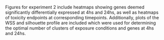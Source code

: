 Figures for experiment 2 include heatmaps showing genes deemed significantly differentially expressed at 4hs and 24hs, as well as heatmaps of toxicity endpoints at corresponding timepoints. Additionally, plots of the WSS and silhouette profile are included which were used for determining the optimal number of clusters of exposure conditions and genes at 4hs and 24hs.
